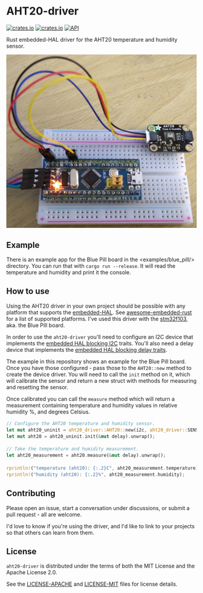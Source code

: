 # AHT20-driver

[![crates.io](https://img.shields.io/crates/v/aht20-driver.svg)](https://crates.io/crates/aht20-driver)
[![crates.io](https://img.shields.io/crates/l/aht20-driver.svg)](https://crates.io/crates/aht20-driver)
[![API](https://docs.rs/aht20-driver/badge.svg)](https://docs.rs/aht20-driver)

Rust embedded-HAL driver for the AHT20 temperature and humidity sensor.

![Blue Pill with AHT20 sensor](project_example.jpg)


## Example

There is an example app for the Blue Pill board in the <examples/blue_pill/>
directory. You can run that with `cargo run --release`. It will read the
temperature and humidity and print it the console.


## How to use

Using the AHT20 driver in your own project should be possible with any platform
that supports the
[embedded-HAL](https://github.com/rust-embedded/embedded-hal). See
[awesome-embedded-rust](https://github.com/rust-embedded/awesome-embedded-rust#hal-implementation-crates)
for a list of supported platforms. I've used this driver with the
[stm32f103](https://github.com/stm32-rs/stm32f1xx-hal), aka. the Blue Pill
board.

In order to use the `aht20-driver` you'll need to configure an I2C device that
implements the [embedded HAL blocking
I2C](https://docs.rs/embedded-hal/latest/embedded_hal/blocking/i2c/index.html)
traits. You'll also need a delay device that implements the [embedded HAL
blocking delay
traits](https://docs.rs/embedded-hal/latest/embedded_hal/blocking/delay/index.html).

The example in this repository shows an example for the Blue Pill board. Once
you have those configured - pass those to the `AHT20::new` method to create the
device driver. You will need to call the `init` method on it, which will
calibrate the sensor and return a new struct with methods for measuring and
resetting the sensor.

Once calibrated you can call the `measure` method which will return a
measurement containing temperature and humidity values in relative humidity %,
and degrees Celsius.
 
```rust 
// Configure the AHT20 temperature and humidity sensor.
let mut aht20_uninit = aht20_driver::AHT20::new(i2c, aht20_driver::SENSOR_ADDRESS);
let mut aht20 = aht20_uninit.init(&mut delay).unwrap();

// Take the temperature and humidity measurement.
let aht20_measurement = aht20.measure(&mut delay).unwrap();

rprintln!("temperature (aht20): {:.2}C", aht20_measurement.temperature);
rprintln!("humidity (aht20): {:.2}%", aht20_measurement.humidity);
```


## Contributing

Please open an issue, start a conversation under discussions, or submit a pull
request - all are welcome.

I'd love to know if you're using the driver, and I'd like to link to your
projects so that others can learn from them.


## License

`aht20-driver` is distributed under the terms of both the MIT License and the
Apache License 2.0.

See the [LICENSE-APACHE](LICENSE-APACHE) and [LICENSE-MIT](LICENSE-MIT) files
for license details.
